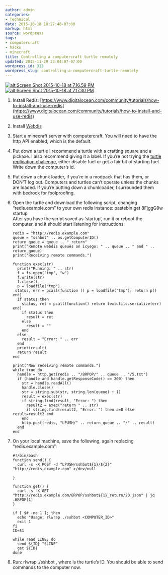 ```yaml
---
author: admin
categories:
- Technical
date: 2015-10-18 18:27:48-07:00
markup: html
source: wordpress
tags:
- computercraft
- hacks
- minecraft
title: Controlling a computercraft turtle remotely
updated: 2015-11-29 23:04:07-07:00
wordpress_id: 313
wordpress_slug: controlling-a-computercraft-turtle-remotely
---
```

[![alt:Screen Shot 2015-10-18 at 7.16.59 PM](https://blog.za3k.com/wp-content/uploads/2015/10/Screen-Shot-2015-10-18-at-7.16.59-PM-1024x582.png)](https://blog.za3k.com/wp-content/uploads/2015/10/Screen-Shot-2015-10-18-at-7.16.59-PM.png)[![alt:Screen Shot 2015-10-18 at 7.17.30 PM](https://blog.za3k.com/wp-content/uploads/2015/10/Screen-Shot-2015-10-18-at-7.17.30-PM-300x197.png)](https://blog.za3k.com/wp-content/uploads/2015/10/Screen-Shot-2015-10-18-at-7.17.30-PM.png)

1.  Install Redis: [https://www.digitalocean.com/community/tutorials/how-to-install-and-use-redis](https://www.digitalocean.com/community/tutorials/how-to-install-and-use-redis)
2.  Install [Webdis  
    ](https://github.com/nicolasff/webdis)
3.  Start a minecraft server with computercraft. You will need to have the http API enabled, which is the default.
4.  Put down a turtle I recommend a turtle with a crafting square and a pickaxe. I also recommend giving it a label. If you’re not trying the [turtle replication challenge](http://www.computercraft.info/forums2/index.php?/topic/4462-competition/), either disable fuel or get a fair bit of starting fuel. Write down the computer’s id.
5.  Put down a chunk loader, if you’re in a modpack that has them, or DON’T log out. Computers and turtles can’t operate unless the chunks are loaded. If you’re putting down a chunkloader, I surrounded them with bedrock for foolproofing.
6.  Open the turtle and download the following script, changing “redis.example.com” to your own redis instance: pastebin get 8FjggG9w startup  
    After you have the script saved as ‘startup’, run it or reboot the computer, and it should start listening for instructions.
    
    ```
    redis = "http://redis.example.com" 
    queue = "sshbot" .. os.getComputerID()
    return_queue = queue .. "_return"
    print("Remote webdis queues on icyego: " .. queue .. " and " .. return_queue)
    print("Receiving remote commands.")
    
    function exec(str)
      print("Running: " .. str)
      f = fs.open("tmp", "w")
      f.write(str)
      f.close()
      p = loadfile("tmp")
     status, err = pcall(function () p = loadfile("tmp"); return p() end)
      if status then
        status, ret = pcall(function() return textutils.serialize(err) end)
        if status then
          result = ret
        else
          result = ""
        end
      else
        result = "Error: " .. err
      end
      print(result)
      return result
    end
    
    print("Now receiving remote commands.")
    while true do
      handle = http.get(redis .. "/BRPOP/" .. queue .. "/5.txt")
      if (handle and handle.getResponseCode() == 200) then 
        str = handle.readAll()
        handle.close()
        str = string.sub(str, string.len(queue) + 1)
        result = exec(str)
        if string.find(result, "Error: ") then
          result2 = exec("return " .. str)
          if string.find(result2, "Error: ") then a=0 else result=result2 end
        end
        http.post(redis, "LPUSH/" .. return_queue .. "/" .. result)
      end
    end
    ```
    
7.  On your local machine, save the following, again replacing “redis.example.com”:
    
    ```
    #!/bin/bash
    function send() {
      curl -s -X POST -d "LPUSH/sshbot${1}/${2}" "http://redis.example.com" >/dev/null
    
    }
    
    function get() {
      curl -s -X GET "http://redis.example.com/BRPOP/sshbot${1}_return/20.json" | jq .BRPOP[1]
    }
    
    if [ $# -ne 1 ]; then
      echo "Usage: rlwrap ./sshbot <COMPUTER_ID>"
      exit 1
    fi
    ID=$1
    
    while read LINE; do
      send ${ID} "$LINE"
      get ${ID}
    done
    ```
    
8.  Run: rlwrap ./sshbot <ID>, where <ID> is the turtle’s ID. You should be able to send commands to the computer now.
